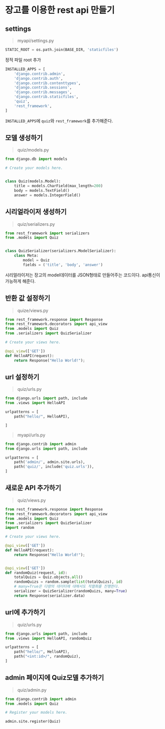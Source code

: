 # 장고를 이용한 rest api 만들기

## settings

> myapi/settings.py

```python
STATIC_ROOT = os.path.join(BASE_DIR, 'staticfiles')
```

정적 파일 root 추가

```python
INSTALLED_APPS = [
    'django.contrib.admin',
    'django.contrib.auth',
    'django.contrib.contenttypes',
    'django.contrib.sessions',
    'django.contrib.messages',
    'django.contrib.staticfiles',
    'quiz',
    'rest_framework',
]
```

`INSTALLED_APPS`에 `quiz`와 `rest_framework`를 추가해준다.


## 모델 생성하기

> quiz/models.py

```python
from django.db import models

# Create your models here.


class Quiz(models.Model):
    title = models.CharField(max_length=200)
    body = models.TextField()
    answer = models.IntegerField()
```

## 시리얼라이저 생성하기

> quiz/serializers.py

```python
from rest_framework import serializers
from .models import Quiz


class QuizSerializer(serializers.ModelSerializer):
    class Meta:
        model = Quiz
        fields = ('title', 'body', 'answer')
```

시리얼라이저는 장고의 model데이터를 JSON형태로 만들어주는 코드이다. api통신이 가능하게 해준다.

## 반환 값 설정하기

> quize/views.py

```python
from rest_framework.response import Response
from rest_framework.decorators import api_view
from .models import Quiz
from .serializers import QuizSerializer

# Create your views here.

@api_view(['GET'])
def HelloAPI(request):
    return Response("Hello World!");
```

## url 설정하기

> quiz/urls.py

```python
from django.urls import path, include
from .views import HelloAPI

urlpatterns = [
    path("hello/", HelloAPI),

]
```

> myapi/urls.py

```python
from django.contrib import admin
from django.urls import path, include

urlpatterns = [
    path('admin/', admin.site.urls),
    path('quiz/', include('quiz.urls')),
]
```

## 새로운 API 추가하기

> quiz/views.py

```python
from rest_framework.response import Response
from rest_framework.decorators import api_view
from .models import Quiz
from .serializers import QuizSerializer
import random

# Create your views here.

@api_view(['GET'])
def HelloAPI(request):
    return Response("Hello World!");


@api_view(['GET'])
def randomQuiz(request, id):
    totalQuizs = Quiz.objects.all()
    randomQuizs = random.sample(list(totalQuizs), id)
    # many=True은 다량의 데이터에 대해서도 직렬화를 진행한다.
    serializer = QuizSerializer(randomQuizs, many=True)
    return Response(serializer.data)
```

## url에 추가하기

> quiz/urls.py

```python
from django.urls import path, include
from .views import HelloAPI, randomQuiz

urlpatterns = [
    path("hello/", HelloAPI),
    path("<int:id>/", randomQuiz),
]
```

## admin 페이지에 Quiz모델 추가하기

> quiz/admin.py

```python
from django.contrib import admin
from .models import Quiz

# Register your models here.

admin.site.register(Quiz)
```